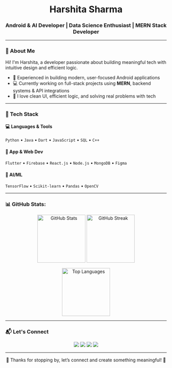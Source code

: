 <h1 align="center"> Harshita Sharma </h1>
<h3 align="center">Android & AI Developer | Data Science Enthusiast | MERN Stack Developer</h3>

---

### 🌼 About Me

Hi! I'm Harshita, a developer passionate about building meaningful tech with intuitive design and efficient logic.

- 📱 Experienced in building modern, user-focused Android applications  
- 💻 Currently working on full-stack projects using **MERN**, backend systems & API integrations  
- 🧠 I love clean UI, efficient logic, and solving real problems with tech  

---

### 🧰 Tech Stack

#### 💻 Languages & Tools  
`Python` • `Java` • `Dart` • `JavaScript` • `SQL` • `C++`

#### 📱 App & Web Dev  
`Flutter` • `Firebase` • `React.js` • `Node.js` • `MongoDB` • `Figma`

#### 🧠 AI/ML  
`TensorFlow` • `Scikit-learn` • `Pandas` • `OpenCV`

---

### 📊 GitHub Stats:

<p align="center">
  <img src="https://github-readme-stats.vercel.app/api?username=HarshiSharma04&show_icons=true&theme=tokyonight" alt="GitHub Stats" height="150"/>
  <img src="https://github-readme-streak-stats.herokuapp.com/?user=HarshiSharma04&theme=tokyonight" alt="GitHub Streak" height="150"/>
</p>

<p align="center">
  <img src="https://github-readme-stats.vercel.app/api/top-langs/?username=HarshiSharma04&layout=compact&theme=tokyonight" alt="Top Languages" height="150"/>
</p>

---

### 📬 Let's Connect

<p align="center">
  <a href="https://www.linkedin.com/in/harshita-sharma-2a40ab25b/"><img src="https://img.shields.io/badge/LinkedIn-%230077B5?style=flat&logo=linkedin&logoColor=white"/></a>
  <a href="mailto:harshitaojasv@gmail.com"><img src="https://img.shields.io/badge/Gmail-D14836?style=flat&logo=gmail&logoColor=white"/></a>
  <a href="https://github.com/HarshiSharma04"><img src="https://img.shields.io/badge/GitHub-181717?style=flat&logo=github&logoColor=white"/></a>
  <a href="http://resplendent-squirrel-15bfdc.netlify.app"><img src="https://img.shields.io/badge/Portfolio-%23f3f3f3?style=flat&logo=google-chrome&logoColor=black"/></a>
</p>

---

<p align="center">
🌸 Thanks for stopping by, let’s connect and create something meaningful! 🌸  
</p>
